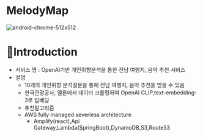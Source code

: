 # MelodyMap
![android-chrome-512x512](https://github.com/2024-SMHRD-IS-CLOUD-2/Melodymap/assets/158264712/1cc1e1f3-f803-42e0-96aa-b8bfc6accee2)
# 📃Introduction
- 서비스 명 : OpenAI기반 개인취향분석을 통한 전남 여행지, 음악 추천 서비스
- 설명
  - 10개의 개인취향 분석질문을 통해 전남 여행지, 음악 추천을 받을 수 있음
  - 한국관광공사, 멜론에서 데이터 크롤링하여 OpenAI CLIP,text-embedding-3로 임베딩
  - 추천알고리즘
  - AWS fully managed severless architecture
      - Amplify(react),Api Gateway,Lambda(SpringBoot),DynamoDB,S3,Route53
    
